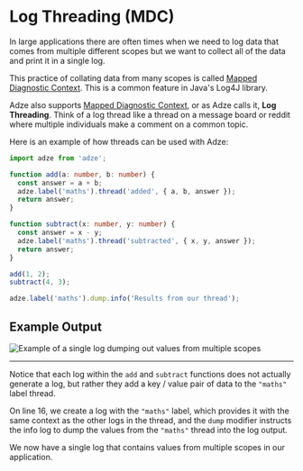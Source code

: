 # Log Threading (MDC)

In large applications there are often times when we need to log data that comes from multiple
different scopes but we want to collect all of the data and print it in a single log.

This practice of collating data from many scopes is called [Mapped Diagnostic Context](https://www.baeldung.com/mdc-in-log4j-2-logback).
This is a common feature in Java's Log4J library.

Adze also supports [Mapped Diagnostic Context](https://www.baeldung.com/mdc-in-log4j-2-logback), or
as Adze calls it, **Log Threading**. Think of a log thread like a thread on a message board or
reddit where multiple individuals make a comment on a common topic.

Here is an example of how threads can be used with Adze:

```typescript
import adze from 'adze';

function add(a: number, b: number) {
  const answer = a + b;
  adze.label('maths').thread('added', { a, b, answer });
  return answer;
}

function subtract(x: number, y: number) {
  const answer = x - y;
  adze.label('maths').thread('subtracted', { x, y, answer });
  return answer;
}

add(1, 2);
subtract(4, 3);

adze.label('maths').dump.info('Results from our thread');
```

## Example Output

![Example of a single log dumping out values from multiple scopes](./examples/log-threading/thread-example-1.png)

---

Notice that each log within the `add` and `subtract` functions does not actually generate a log, but
rather they add a key / value pair of data to the `"maths"` label thread.

On line 16, we create a log with the `"maths"` label, which provides it with the same context as the
other logs in the thread, and the `dump` modifier instructs the info log to dump the values from
the `"maths"` thread into the log output.

We now have a single log that contains values from multiple scopes in our application.
